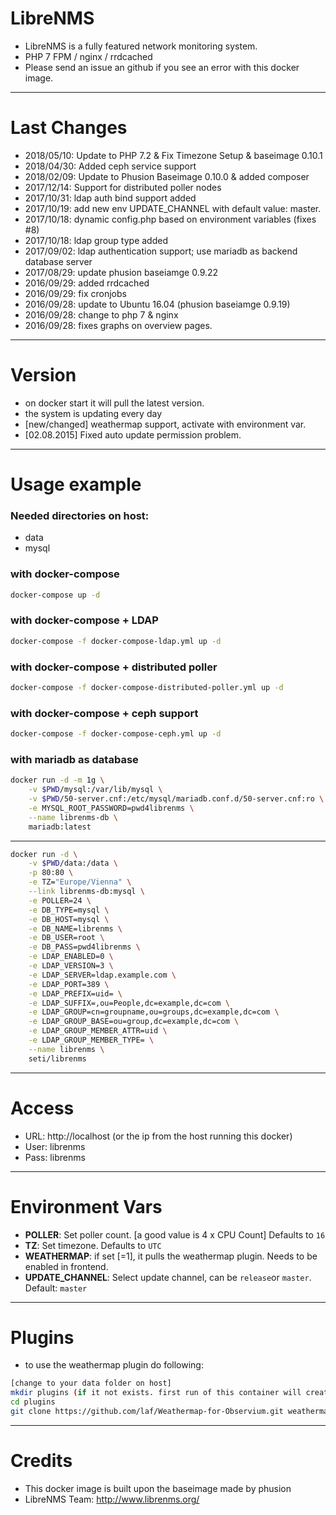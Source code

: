 LibreNMS
====

- LibreNMS is a fully featured network monitoring system.
- PHP 7 FPM / nginx / rrdcached
- Please send an issue an github if you see an error with this docker image.

---
Last Changes
===
- 2018/05/10: Update to PHP 7.2 & Fix Timezone Setup & baseimage 0.10.1
- 2018/04/30: Added ceph service support
- 2018/02/09: Update to Phusion Baseimage 0.10.0 & added composer
- 2017/12/14: Support for distributed poller nodes
- 2017/10/31: ldap auth bind support added
- 2017/10/19: add new env UPDATE_CHANNEL with default value: master.
- 2017/10/18: dynamic config.php based on environment variables (fixes #8)
- 2017/10/18: ldap group type added
- 2017/09/02: ldap authentication support; use mariadb as backend database server
- 2017/08/29: update phusion baseiamge 0.9.22
- 2016/09/29: added rrdcached
- 2016/09/29: fix cronjobs
- 2016/09/28: update to Ubuntu 16.04 (phusion baseiamge 0.9.19)
- 2016/09/28: change to php 7 & nginx
- 2016/09/28: fixes graphs on overview pages.

---
Version
===
- on docker start it will pull the latest version.
- the system is updating every day
- [new/changed] weathermap support, activate with environment var.
- [02.08.2015] Fixed auto update permission problem.

---
Usage example
===
### Needed directories on host:
- data
- mysql

### with docker-compose

```bash
docker-compose up -d
```

### with docker-compose + LDAP

```bash
docker-compose -f docker-compose-ldap.yml up -d
```

### with docker-compose + distributed poller

```bash
docker-compose -f docker-compose-distributed-poller.yml up -d
```

### with docker-compose + ceph support

```bash
docker-compose -f docker-compose-ceph.yml up -d
```

### with mariadb as database

```bash
docker run -d -m 1g \
	-v $PWD/mysql:/var/lib/mysql \
	-v $PWD/50-server.cnf:/etc/mysql/mariadb.conf.d/50-server.cnf:ro \
	-e MYSQL_ROOT_PASSWORD=pwd4librenms \
	--name librenms-db \
	mariadb:latest
```
---
```bash
docker run -d \
	-v $PWD/data:/data \
	-p 80:80 \
	-e TZ="Europe/Vienna" \
	--link librenms-db:mysql \
	-e POLLER=24 \
	-e DB_TYPE=mysql \
	-e DB_HOST=mysql \
	-e DB_NAME=librenms \
	-e DB_USER=root \
	-e DB_PASS=pwd4librenms \
	-e LDAP_ENABLED=0 \
	-e LDAP_VERSION=3 \
	-e LDAP_SERVER=ldap.example.com \
	-e LDAP_PORT=389 \
	-e LDAP_PREFIX=uid= \
	-e LDAP_SUFFIX=,ou=People,dc=example,dc=com \
	-e LDAP_GROUP=cn=groupname,ou=groups,dc=example,dc=com \
	-e LDAP_GROUP_BASE=ou=group,dc=example,dc=com \
	-e LDAP_GROUP_MEMBER_ATTR=uid \
	-e LDAP_GROUP_MEMBER_TYPE= \
	--name librenms \
	seti/librenms
```

---
Access
===
- URL: http://localhost (or the ip from the host running this docker)
- User: librenms
- Pass: librenms

---
Environment Vars
===
- **POLLER**: Set poller count. [a good value is 4 x CPU Count] Defaults to `16`
- **TZ**: Set timezone. Defaults to `UTC`
- **WEATHERMAP**: if set [=1], it pulls the weathermap plugin. Needs to be enabled in frontend.
- **UPDATE_CHANNEL**: Select update channel, can be `release`or `master`. Default: `master`

---
Plugins
===
- to use the weathermap plugin do following:

```bash
[change to your data folder on host]
mkdir plugins (if it not exists. first run of this container will create it.)
cd plugins
git clone https://github.com/laf/Weathermap-for-Observium.git weathermap
```


---
Credits
===
- This docker image is built upon the baseimage made by phusion
- LibreNMS Team: http://www.librenms.org/
